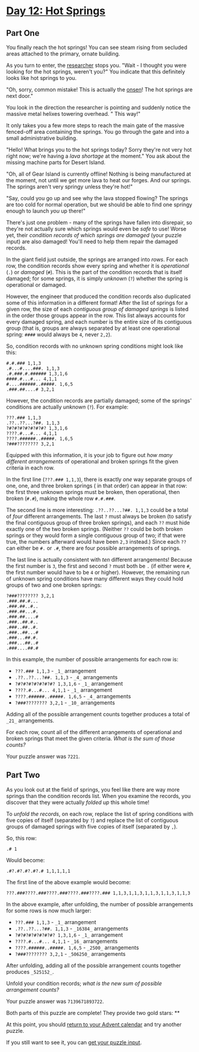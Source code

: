 # [Day 12: Hot Springs](https://adventofcode.com/2023/day/12)

## Part One

You finally reach the hot springs! You can see steam rising from secluded areas attached to the primary, ornate
building.

As you turn to enter, the [researcher](11) stops you. "Wait - I thought you were looking for the hot springs, weren't
you?" You indicate that this definitely looks like hot springs to you.

"Oh, sorry, common mistake! This is actually the [onsen](https://en.wikipedia.org/wiki/Onsen)! The hot springs are next
door."

You look in the direction the researcher is pointing and suddenly notice the massive metal helixes towering overhead. "
This way!"

It only takes you a few more steps to reach the main gate of the massive fenced-off area containing the springs. You go
through the gate and into a small administrative building.

"Hello! What brings you to the hot springs today? Sorry they're not very hot right now; we're having a _lava shortage_
at the moment." You ask about the missing machine parts for Desert Island.

"Oh, all of Gear Island is currently offline! Nothing is being manufactured at the moment, not until we get more lava to
heat our forges. And our springs. The springs aren't very springy unless they're hot!"

"Say, could you go up and see why the lava stopped flowing? The springs are too cold for normal operation, but we should
be able to find one springy enough to launch _you_ up there!"

There's just one problem - many of the springs have fallen into disrepair, so they're not actually sure which springs
would even be _safe_ to use! Worse yet, their _condition records of which springs are damaged_ (your puzzle input) are
also damaged! You'll need to help them repair the damaged records.

In the giant field just outside, the springs are arranged into _rows_. For each row, the condition records show every
spring and whether it is _operational_ (`.`) or _damaged_ (`#`). This is the part of the condition records that is
itself damaged; for some springs, it is simply _unknown_ (`?`) whether the spring is operational or damaged.

However, the engineer that produced the condition records also duplicated some of this information in a different
format! After the list of springs for a given row, the size of each _contiguous group of damaged springs_ is listed in
the order those groups appear in the row. This list always accounts for every damaged spring, and each number is the
entire size of its contiguous group (that is, groups are always separated by at least one operational spring: `####`
would always be `4`, never `2,2`).

So, condition records with no unknown spring conditions might look like this:

    #.#.### 1,1,3
    .#...#....###. 1,1,3
    .#.###.#.###### 1,3,1,6
    ####.#...#... 4,1,1
    #....######..#####. 1,6,5
    .###.##....# 3,2,1

However, the condition records are partially damaged; some of the springs' conditions are actually _unknown_ (`?`). For
example:

    ???.### 1,1,3
    .??..??...?##. 1,1,3
    ?#?#?#?#?#?#?#? 1,3,1,6
    ????.#...#... 4,1,1
    ????.######..#####. 1,6,5
    ?###???????? 3,2,1

Equipped with this information, it is your job to figure out _how many different arrangements_ of operational and broken
springs fit the given criteria in each row.

In the first line (`???.### 1,1,3`), there is exactly _one_ way separate groups of one, one, and three broken springs (
in that order) can appear in that row: the first three unknown springs must be broken, then operational, then
broken (`#.#`), making the whole row `#.#.###`.

The second line is more interesting: `.??..??...?##. 1,1,3` could be a total of _four_ different arrangements. The
last `?` must always be broken (to satisfy the final contiguous group of three broken springs), and each `??` must hide
exactly one of the two broken springs. (Neither `??` could be both broken springs or they would form a single contiguous
group of two; if that were true, the numbers afterward would have been `2,3` instead.) Since each `??` can either
be `#.` or `.#`, there are four possible arrangements of springs.

The last line is actually consistent with _ten_ different arrangements! Because the first number is `3`, the first and
second `?` must both be `.` (if either were `#`, the first number would have to be `4` or higher). However, the
remaining run of unknown spring conditions have many different ways they could hold groups of two and one broken
springs:

    ?###???????? 3,2,1
    .###.##.#...
    .###.##..#..
    .###.##...#.
    .###.##....#
    .###..##.#..
    .###..##..#.
    .###..##...#
    .###...##.#.
    .###...##..#
    .###....##.#

In this example, the number of possible arrangements for each row is:

* `???.### 1,1,3` - `_1_` arrangement
* `.??..??...?##. 1,1,3` - `_4_` arrangements
* `?#?#?#?#?#?#?#? 1,3,1,6` - `_1_` arrangement
* `????.#...#... 4,1,1` - `_1_` arrangement
* `????.######..#####. 1,6,5` - `_4_` arrangements
* `?###???????? 3,2,1` - `_10_` arrangements

Adding all of the possible arrangement counts together produces a total of `_21_` arrangements.

For each row, count all of the different arrangements of operational and broken springs that meet the given criteria.
_What is the sum of those counts?_

Your puzzle answer was `7221`.

## Part Two

As you look out at the field of springs, you feel like there are way more springs than the condition records list. When
you examine the records, you discover that they were actually _folded up_ this whole time!

To _unfold the records_, on each row, replace the list of spring conditions with five copies of itself (separated
by `?`) and replace the list of contiguous groups of damaged springs with five copies of itself (separated by `,`).

So, this row:

    .# 1

Would become:

    .#?.#?.#?.#?.# 1,1,1,1,1

The first line of the above example would become:

    ???.###????.###????.###????.###????.### 1,1,3,1,1,3,1,1,3,1,1,3,1,1,3

In the above example, after unfolding, the number of possible arrangements for some rows is now much larger:

* `???.### 1,1,3` - `_1_` arrangement
* `.??..??...?##. 1,1,3` - `_16384_` arrangements
* `?#?#?#?#?#?#?#? 1,3,1,6` - `_1_` arrangement
* `????.#...#... 4,1,1` - `_16_` arrangements
* `????.######..#####. 1,6,5` - `_2500_` arrangements
* `?###???????? 3,2,1` - `_506250_` arrangements

After unfolding, adding all of the possible arrangement counts together produces `_525152_`.

Unfold your condition records; _what is the new sum of possible arrangement counts?_

Your puzzle answer was `7139671893722`.

Both parts of this puzzle are complete! They provide two gold stars: \*\*

At this point, you should [return to your Advent calendar](https://adventofcode.com/2023) and try another puzzle.

If you still want to see it, you can [get your puzzle input](https://adventofcode.com/2023/day/12/input).

